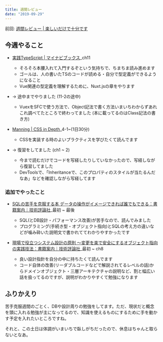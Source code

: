 ```yaml
---
title: 週間レビュー
date: "2019-09-29"
---
```


前回: [週間レビュー | 楽しいだけで十分です](https://yinm.info/20190922/)

## 今週やること

- [実践TypeScript | マイナビブックス](https://book.mynavi.jp/ec/products/detail/id=104703)_ch11
  - そろそろ本腰入れて入門するぞという気持ちで、ちまちま読み進めます
  - ゴールは、人の書いたTSのコードが読める・自分で型定義ができるようになること
  - Vue関連の型定義を理解するために、Nuxt.jsの章をやります
- -> 途中までやりました (11-2の途中)
  - VuexをSFCで使う方法で、Object記法で書く方法いまいちわからずあれこれ調べてたところで終わってました (本に載ってるのはClass記法の書き方)

- [Manning | CSS in Depth](https://www.manning.com/books/css-in-depth)_4-1~(1日30分)
  - CSSを実装する時のよいプラクティスを学びたくて読んでます
- -> 復習をしてました (ch1 ~ 2)
  - 今まで読むだけでコードを写経したりしていなかったので、写経しながら復習してました
  - DevToolsで、「Inheritanceで、このプロパティのスタイルが当たるんだなあ」などを確認しながら写経してます

### 追加でやったこと
- [SQLの苦手を克服する本 データの操作がイメージできれば誰でもできる：書籍案内｜技術評論社](https://gihyo.jp/book/2019/978-4-297-10717-8)_最初 ~ 最後
  - SQL(とDB設計・パフォーマンス改善)が苦手なので、読んでみました
  - プログラミング(手続き型・オブジェクト指向)とSQLの考え方の違いなどが噛み砕いた説明文で書かれててわかりやすかったです

- [現場で役立つシステム設計の原則 〜変更を楽で安全にするオブジェクト指向の実践技法：書籍案内｜技術評論社](https://gihyo.jp/book/2017/978-4-7741-9087-7)_最初 ~ ch8
  - 良い設計指針を自分の中に持ちたくて読んでます
  - コード自体の改善(リーダブルコードなどで解説されてるレベルの話)からドメインオブジェクト・三層アーキテクチャの説明など、割と幅広い話を扱ってるのですが、説明がわかりやすくて勉強になります

## ふりかえり
苦手克服週間のごとく、DBや設計周りの勉強をしてます。ただ、現状だと概念を頭に入れる勉強が主になってるので、知識を使えるものにするために手を動かす予定を入れたいところですね。

それと、この土日は体調がいまいちで臥しがちだったので、休息はちゃんと取らないとなあ。
